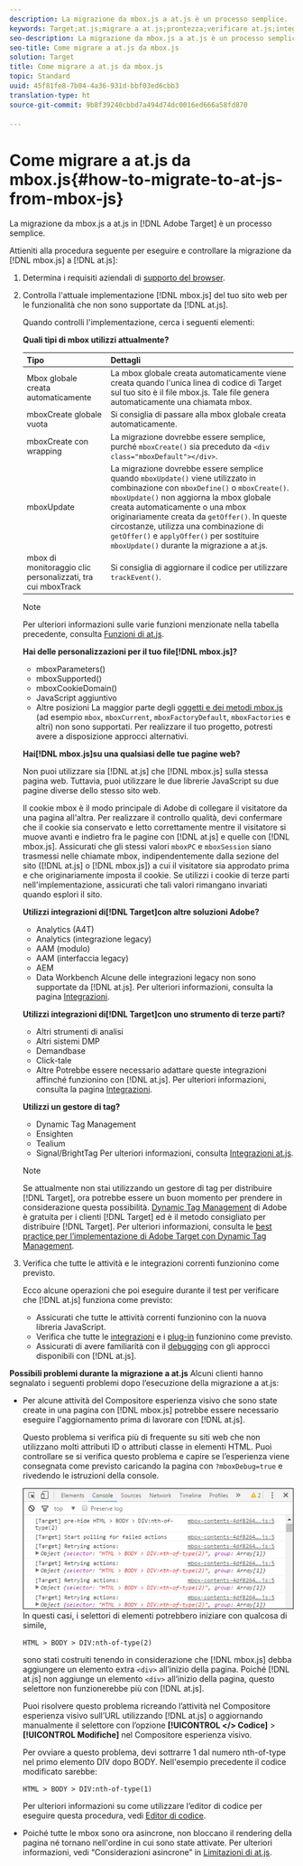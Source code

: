 ```yaml
---
description: La migrazione da mbox.js a at.js è un processo semplice.
keywords: Target;at.js;migrare a at.js;prontezza;verificare at.js;integrare at.js
seo-description: La migrazione da mbox.js a at.js è un processo semplice.
seo-title: Come migrare a at.js da mbox.js
solution: Target
title: Come migrare a at.js da mbox.js
topic: Standard
uuid: 45f81fe8-7b04-4a36-931d-bbf03ed6cbb3
translation-type: ht
source-git-commit: 9b8f39240cbbd7a494d74dc0016ed666a58fd870

---
```



# Come migrare a at.js da mbox.js{#how-to-migrate-to-at-js-from-mbox-js}

La migrazione da mbox.js a at.js in [!DNL Adobe Target] è un processo semplice.

Attieniti alla procedura seguente per eseguire e controllare la migrazione da [!DNL mbox.js] a [!DNL at.js]:

1. Determina i requisiti aziendali di [supporto del browser](../../../../c-implementing-target/c-considerations-before-you-implement-target/supported-browsers.md#reference_01B4BF99E7D545A7998773202A2F6100).
1. Controlla l&#39;attuale implementazione [!DNL mbox.js] del tuo sito web per le funzionalità che non sono supportate da [!DNL at.js].

   Quando controlli l&#39;implementazione, cerca i seguenti elementi:

   **Quali tipi di mbox utilizzi attualmente?**

   | Tipo | Dettagli |
   |--- |--- |
   | Mbox globale creata automaticamente | La mbox globale creata automaticamente viene creata quando l&#39;unica linea di codice di Target sul tuo sito è il file mbox.js. Tale file genera automaticamente una chiamata mbox. |
   | mboxCreate globale vuota | Si consiglia di passare alla mbox globale creata automaticamente. |
   | mboxCreate con wrapping | La migrazione dovrebbe essere semplice, purché `mboxCreate()` sia preceduto da `<div class="mboxDefault"></div>`. |
   | mboxUpdate | La migrazione dovrebbe essere semplice quando `mboxUpdate()` viene utilizzato in combinazione con `mboxDefine()` o `mboxCreate()`. `mboxUpdate()` non aggiorna la mbox globale creata automaticamente o una mbox originariamente creata da `getOffer()`. In queste circostanze, utilizza una combinazione di `getOffer()` e `applyOffer()` per sostituire `mboxUpdate()` durante la migrazione a at.js. |
   | mbox di monitoraggio clic personalizzati, tra cui mboxTrack | Si consiglia di aggiornare il codice per utilizzare `trackEvent()`. |

   >[!NOTE]
   >
   >Per ulteriori informazioni sulle varie funzioni menzionate nella tabella precedente, consulta [Funzioni di at.js](/help/c-implementing-target/c-implementing-target-for-client-side-web/cmp-atjs-functions.md).

   **Hai delle personalizzazioni per il tuo file[!DNL mbox.js]?**

   * mboxParameters()
   * mboxSupported()
   * mboxCookieDomain()
   * JavaScript aggiuntivo
   * Altre posizioni
   La maggior parte degli [oggetti e dei metodi mbox.js](../../../../c-target/c-visitor-profile/variables-profiles-parameters-methods.md#section_8C78059D15D9452F95636A5640188537) (ad esempio `mbox`, `mboxCurrent`, `mboxFactoryDefault`, `mboxFactories` e altri) non sono supportati. Per realizzare il tuo progetto, potresti avere a disposizione approcci alternativi.

   **Hai[!DNL mbox.js]su una qualsiasi delle tue pagine web?**

   Non puoi utilizzare sia [!DNL at.js] che [!DNL mbox.js] sulla stessa pagina web. Tuttavia, puoi utilizzare le due librerie JavaScript su due pagine diverse dello stesso sito web.

   Il cookie mbox è il modo principale di Adobe di collegare il visitatore da una pagina all&#39;altra. Per realizzare il controllo qualità, devi confermare che il cookie sia conservato e letto correttamente mentre il visitatore si muove avanti e indietro fra le pagine con [!DNL at.js] e quelle con [!DNL mbox.js]. Assicurati che gli stessi valori `mboxPC` e `mboxSession` siano trasmessi nelle chiamate mbox, indipendentemente dalla sezione del sito ([!DNL at.js] o [!DNL mbox.js]) a cui il visitatore sia approdato prima e che originariamente imposta il cookie. Se utilizzi i cookie di terze parti nell&#39;implementazione, assicurati che tali valori rimangano invariati quando esplori il sito.

   **Utilizzi integrazioni di[!DNL Target]con altre soluzioni Adobe?**

   * Analytics (A4T)
   * Analytics (integrazione legacy)
   * AAM (modulo)
   * AAM (interfaccia legacy)
   * AEM
   * Data Workbench
   Alcune delle integrazioni legacy non sono supportate da [!DNL at.js]. Per ulteriori informazioni, consulta la pagina [Integrazioni](../../../../c-implementing-target/c-implementing-target-for-client-side-web/c-how-atjs-works/target-atjs-integrations.md#concept_C100BC4F073C4B57A608B309D0157B39).

   **Utilizzi integrazioni di[!DNL Target]con uno strumento di terze parti?**

   * Altri strumenti di analisi
   * Altri sistemi DMP
   * Demandbase
   * Click-tale
   * Altre
   Potrebbe essere necessario adattare queste integrazioni affinché funzionino con [!DNL at.js]. Per ulteriori informazioni, consulta la pagina [Integrazioni](../../../../c-implementing-target/c-implementing-target-for-client-side-web/c-how-atjs-works/target-atjs-integrations.md#concept_C100BC4F073C4B57A608B309D0157B39).

   **Utilizzi un gestore di tag?**

   * Dynamic Tag Management
   * Ensighten
   * Tealium
   * Signal/BrightTag
   Per ulteriori informazioni, consulta [Integrazioni at.js](../../../../c-implementing-target/c-implementing-target-for-client-side-web/c-how-atjs-works/target-atjs-integrations.md#concept_C100BC4F073C4B57A608B309D0157B39).

   >[!NOTE]
   >
   >Se attualmente non stai utilizzando un gestore di tag per distribuire [!DNL Target], ora potrebbe essere un buon momento per prendere in considerazione questa possibilità. [Dynamic Tag Management](https://dtm.adobe.com) di Adobe è gratuita per i clienti [!DNL Target] ed è il metodo consigliato per distribuire [!DNL Target]. Per ulteriori informazioni, consulta le [best practice per l’implementazione di Adobe Target con Dynamic Tag Management](https://marketing.adobe.com/resources/help/en_US/dtm/target/).

1. Verifica che tutte le attività e le integrazioni correnti funzionino come previsto.

   Ecco alcune operazioni che poi eseguire durante il test per verificare che [!DNL at.js] funziona come previsto:

   * Assicurati che tutte le attività correnti funzionino con la nuova libreria JavaScript.
   * Verifica che tutte le [integrazioni](../../../../c-implementing-target/c-implementing-target-for-client-side-web/c-how-atjs-works/target-atjs-integrations.md#concept_C100BC4F073C4B57A608B309D0157B39) e i [plug-in](../../../../c-implementing-target/c-implementing-target-for-client-side-web/t-mbox-download/c-target-atjs-implementation/target-atjs-plugins.md#concept_F5D4C0A4DACF41409CC42FDD93B13FAF) funzionino come previsto.
   * Assicurati di avere familiarità con il [debugging](../../../../c-implementing-target/c-implementing-target-for-client-side-web/c-target-debugging-atjs/target-debugging-atjs.md#concept_CAE591DA8C404C22917584ECD4F7494F) con gli approcci disponibili con [!DNL at.js].

**Possibili problemi durante la migrazione a at.js** Alcuni clienti hanno segnalato i seguenti problemi dopo l’esecuzione della migrazione a at.js:

* Per alcune attività del Compositore esperienza visivo che sono state create in una pagina con [!DNL mbox.js] potrebbe essere necessario eseguire l&#39;aggiornamento prima di lavorare con [!DNL at.js].

   Questo problema si verifica più di frequente su siti web che non utilizzano molti attributi ID o attributi classe in elementi HTML. Puoi controllare se si verifica questo problema e capire se l’esperienza viene consegnata come previsto caricando la pagina con `?mboxDebug=true` e rivedendo le istruzioni della console.

   ![](assets/mboxdebug.png)In questi casi, i selettori di elementi potrebbero iniziare con qualcosa di simile,

   ```
   HTML > BODY > DIV:nth-of-type(2)
   ```

   sono stati costruiti tenendo in considerazione che [!DNL mbox.js] debba aggiungere un elemento extra `<div>` all’inizio della pagina. Poiché [!DNL at.js] non aggiunge un elemento `<div>` all’inizio della pagina, questo selettore non funzionerebbe più con [!DNL at.js].

   Puoi risolvere questo problema ricreando l’attività nel Compositore esperienza visivo sull’URL utilizzando [!DNL at.js] o aggiornando manualmente il selettore con l’opzione **[!UICONTROL &lt;/&gt; Codice]** &gt; **[!UICONTROL Modifiche]** nel Compositore esperienza visivo.

   Per ovviare a questo problema, devi sottrarre 1 dal numero nth-of-type nel primo elemento DIV dopo BODY. Nell&#39;esempio precedente il codice modificato sarebbe:

   ```
   HTML > BODY > DIV:nth-of-type(1)
   ```

   Per ulteriori informazioni su come utilizzare l’editor di codice per eseguire questa procedura, vedi [Editor di codice](../../../../c-experiences/c-visual-experience-composer/c-vec-code-editor/vec-code-editor.md#concept_B3A6E9EE3A60406DB640E205EA1745B5).

* Poiché tutte le mbox sono ora asincrone, non bloccano il rendering della pagina né tornano nell&#39;ordine in cui sono state attivate. Per ulteriori informazioni, vedi “Considerazioni asincrone” in [Limitazioni di at.js](../../../../c-implementing-target/c-implementing-target-for-client-side-web/t-mbox-download/c-target-atjs-implementation/target-atjs-limitations.md#concept_FA99E4D6EC274552BF45E01AFB76CCAE).
